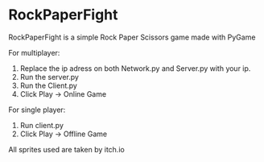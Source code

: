 # RockPaperFight
RockPaperFight is a simple Rock Paper Scissors game made with PyGame 

For multiplayer:  
1) Replace the ip adress on both Network.py and Server.py with your ip.
2) Run the server.py 
3) Run the Client.py 
4) Click Play -> Online Game 


For single player:  
1) Run client.py 
2) Click Play -> Offline Game 


All sprites used are taken by itch.io  
